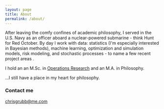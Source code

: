```yaml
---
layout: page  
title: About  
permalink: /about/
---
```


After leaving the comfy confines of academic philosophy, I served in the U.S. Navy as an officer aboard a nuclear-powered submarine - think Hunt for Red October. By day I work with data: statistics (I'm especially interested in Bayesian methods), machine learning, optimization and simulation models, risk modeling, and stochastic processes - to name a few recent project areas .

I hold an an M.Sc. in [Operations Research](https://en.wikipedia.org/wiki/Operations_research) and an M.A. in Philosophy.

...I still have a place in my heart for philosophy.

### Contact me

[chrisgrubb@me.com](mailto:chrisgrubb@me.com)
